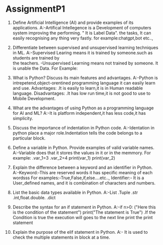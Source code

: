 # AssignmentP1
1. Define Artificial Intelligence (AI) and provide examples of its applications.
A:-Artifical Intellegence is a Development of computers system improving the performing. " It is Label Data".
   the tasks, It can easily recognising any thing very fastly.
   for example:chatgpt,bot etc..,
   
2. Differentiate between supervised and unsupervised learning techniques in ML.
A:-Supervised Learing means it is trained by someone.such as students are trained by  
   the teachers.
   -Unsupervised Learning means not trained by someone. It is unable the Data.
    For Example:

3. What is Python? Discuss its main features and advantages.
A:-Python is intrepetend,object-orentined programming language it can easily learn and 
   use.
   Advantages:
       .It is easily to learn,it is in Human readable language.
   Disadvantages:
       .It has low run time,it is not good to use to Mobile Development.
       
4.  What are the advantages of using Python as a programming language for AI and ML?
A:-It is platform independent,it has less code,it has simplicity.

5. Discuss the importance of indentation in Python code.
A:-Identation in python place a major role.Indentation tells the code belongs to a particular block.

6. Define a variable in Python. Provide examples of valid variable names.
A:-Variable does that it stores the values in it or in the memmory.
   For example: .var_1=3
                .var_2=4
                print(var_1)
                print(var_2)

7. Explain the difference between a keyword and an identifier in Python.
A:-Keyword:-This are reserved words it has specific meaning of each wordsss
   For examples:-True,False,if,else....etc..,
   Identifier:- It is a User_defined names, and it is combination of characters and 
                numbers.

8. List the basic data types available in Python.
A:-List
  .Tuple
  .str
  .int,float.double.
  .dict

9. Describe the syntax for an if statement in Python.
A:-if n>0: ("Here this is the condition of the statement")
      print("The statement is True")
   .If the Condition is true the execution will goes to the next line print the 
     print statement

10. Explain the purpose of the elif statement in Python.
A:- It is used to check the multiple statements in block at a time.
